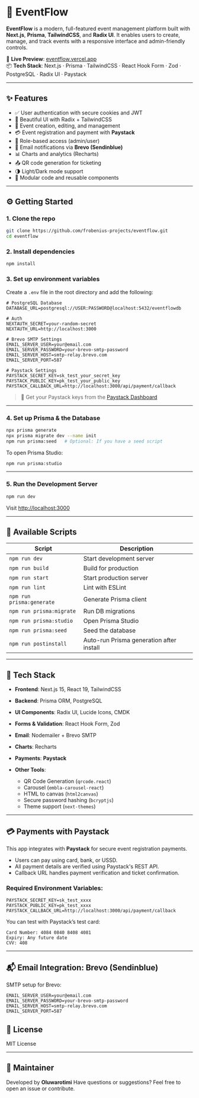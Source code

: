
# 📅 EventFlow

**EventFlow** is a modern, full-featured event management platform built with **Next.js**, **Prisma**, **TailwindCSS**, and **Radix UI**. It enables users to create, manage, and track events with a responsive interface and admin-friendly controls.

🔗 **Live Preview**: [eventflow.vercel.app](https://eventflow.vercel.app)  
📦 **Tech Stack**: Next.js · Prisma · TailwindCSS · React Hook Form · Zod · PostgreSQL · Radix UI · Paystack

---

## ✨ Features

- ✅ User authentication with secure cookies and JWT
- 🎨 Beautiful UI with Radix + TailwindCSS
- 📅 Event creation, editing, and management
- 💳 Event registration and payment with **Paystack**
- 🔐 Role-based access (admin/user)
- 📨 Email notifications via **Brevo (Sendinblue)**
- 📊 Charts and analytics (Recharts)
- 📤 QR code generation for ticketing
- 🌗 Light/Dark mode support
- 🧱 Modular code and reusable components

---

## ⚙️ Getting Started

### 1. Clone the repo

```bash
git clone https://github.com/frobenius-projects/eventflow.git
cd eventflow
````

### 2. Install dependencies

```bash
npm install
```

### 3. Set up environment variables

Create a `.env` file in the root directory and add the following:

```env
# PostgreSQL Database
DATABASE_URL=postgresql://USER:PASSWORD@localhost:5432/eventflowdb

# Auth
NEXTAUTH_SECRET=your-random-secret
NEXTAUTH_URL=http://localhost:3000

# Brevo SMTP Settings
EMAIL_SERVER_USER=your@email.com
EMAIL_SERVER_PASSWORD=your-brevo-smtp-password
EMAIL_SERVER_HOST=smtp-relay.brevo.com
EMAIL_SERVER_PORT=587

# Paystack Settings
PAYSTACK_SECRET_KEY=sk_test_your_secret_key
PAYSTACK_PUBLIC_KEY=pk_test_your_public_key
PAYSTACK_CALLBACK_URL=http://localhost:3000/api/payment/callback
```

> 🔐 Get your Paystack keys from the [Paystack Dashboard](https://dashboard.paystack.com/#/settings/developer)

---

### 4. Set up Prisma & the Database

```bash
npx prisma generate
npx prisma migrate dev --name init
npm run prisma:seed   # Optional: If you have a seed script
```

To open Prisma Studio:

```bash
npm run prisma:studio
```

---

### 5. Run the Development Server

```bash
npm run dev
```

Visit [http://localhost:3000](http://localhost:3000)

---

## 📜 Available Scripts

| Script                    | Description                              |
| ------------------------- | ---------------------------------------- |
| `npm run dev`             | Start development server                 |
| `npm run build`           | Build for production                     |
| `npm run start`           | Start production server                  |
| `npm run lint`            | Lint with ESLint                         |
| `npm run prisma:generate` | Generate Prisma client                   |
| `npm run prisma:migrate`  | Run DB migrations                        |
| `npm run prisma:studio`   | Open Prisma Studio                       |
| `npm run prisma:seed`     | Seed the database                        |
| `npm run postinstall`     | Auto-run Prisma generation after install |

---

## 🧩 Tech Stack

* **Frontend**: Next.js 15, React 19, TailwindCSS
* **Backend**: Prisma ORM, PostgreSQL
* **UI Components**: Radix UI, Lucide Icons, CMDK
* **Forms & Validation**: React Hook Form, Zod
* **Email**: Nodemailer + Brevo SMTP
* **Charts**: Recharts
* **Payments**: **Paystack**
* **Other Tools**:

  * QR Code Generation (`qrcode.react`)
  * Carousel (`embla-carousel-react`)
  * HTML to canvas (`html2canvas`)
  * Secure password hashing (`bcryptjs`)
  * Theme support (`next-themes`)

---

## 💳 Payments with Paystack

This app integrates with **Paystack** for secure event registration payments.

* Users can pay using card, bank, or USSD.
* All payment details are verified using Paystack's REST API.
* Callback URL handles payment verification and ticket confirmation.

### Required Environment Variables:

```env
PAYSTACK_SECRET_KEY=sk_test_xxxx
PAYSTACK_PUBLIC_KEY=pk_test_xxxx
PAYSTACK_CALLBACK_URL=http://localhost:3000/api/payment/callback
```

You can test with Paystack’s test card:

```text
Card Number: 4084 0840 8408 4081
Expiry: Any future date
CVV: 408
```

---

## 📬 Email Integration: Brevo (Sendinblue)

SMTP setup for Brevo:

```env
EMAIL_SERVER_USER=your@email.com
EMAIL_SERVER_PASSWORD=your-brevo-smtp-password
EMAIL_SERVER_HOST=smtp-relay.brevo.com
EMAIL_SERVER_PORT=587
```


## 📝 License

MIT License

---

## 🧠 Maintainer

Developed by **Oluwarotimi**
Have questions or suggestions? Feel free to open an issue or contribute.

